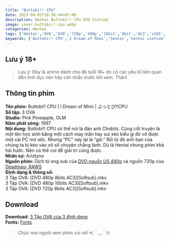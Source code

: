 ```yaml
---
title: "Buttobi!! CPU"
date: 2023-04-01T16:38:44+07:00
description: Hentai Buttobi!! CPU DVD Vietsub
image: cover-buttobi!!-cpu.webp
categories: Hentai
tags: ['Hentai','OVA','DVD','720p','480p','10bit','8bit','AC3','x265','Hoàn thành']
keywords: ['Buttobi!! CPU','I Dream of Mimi','hentai','hentai vietsub''anime','anime vietsub','vietsub','anime fansub','fansub','Ariztyn-Fansub','Ariztyn Fansub','Ariztyn','Ariztyno']
---
```

## Lưu ý 18+   
> Lưu ý: Đây là anime dành cho độ tuổi 18+ do có các yếu tố liên quan đến tình dục nên hãy cân nhắc trước khi xem. Thân!   
## Thông tin phim   
**Tên phim:** Buttobi!! CPU | I Dream of Mimi | ぶっとび!!CPU   
**Số tập:** 3 OVA  
**Studio:** Pink Pineapple, OLM   
**Năm phát sóng:** 1997   
**Nội dung:** Buttobi!! CPU có thể nói là đàn anh Chobits. Cũng cốt truyện là một tên học sinh bằng một cách may mắn hay xui xẻo kiểu gì đó vớ được một cái PC mơ ước. Nhưng “PC” này lại là “gái.” Rồi từ đó anh bạn của chúng ta bị kéo vào vô số chuyện chẳng lành. Dù là Hentai nhưng phim khá hài hước. Nên có thể coi để giải trí cũng được.   
**Nhân sự:** Ariztyno   
**Nguồn phim:** Dịch từ eng sub của [DVD nguồn US 480p](https://nyaa.si/view/1507702) và nguồn 720p của [Deadmau- RAWS](https://nyaa.si/view/1509282)   
**Định dạng & thông số:**   
3 Tập OVA: [DVD 480p 8bits AC3][Softsub].mkv   
3 Tập OVA: [DVD 480p 10bits AC3][Softsub].mkv   
3 Tập OVA: [DVD 720p 8bits AC3][Softsub].mkv   
## Download   
**Download:** [3 Tập OVA của 3 định dạng](https://terabox.com/s/1RPaqKxwtn7n2Yv1zyqCMkA)   
**Fonts:** [Fonts](https://drive.google.com/drive/folders/1wMAKrmEmGwdhmbKR30JouurNBqGUrbnF?usp=share_link)
> Chúc mọi người xem phim vui vẻ! ٩(＾◡＾)۶
